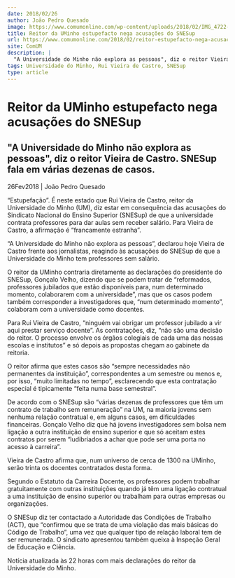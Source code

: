 ```yaml
---
date: 2018/02/26
author: João Pedro Quesado
image: https://www.comumonline.com/wp-content/uploads/2018/02/IMG_4722-1500x1000.jpg
title: Reitor da UMinho estupefacto nega acusações do SNESup
url: https://www.comumonline.com/2018/02/reitor-estupefacto-nega-acusacoes-snesup/
site: ComUM
description: |
  "A Universidade do Minho não explora as pessoas", diz o reitor Vieira de Castro, que está estupefacto. SNESup fala em várias dezenas de casos na academia minhota e apresentou queixa à IGEC.
tags: Universidade do Minho, Rui Vieira de Castro, SNESup
type: article
---
```



# Reitor da UMinho estupefacto nega acusações do SNESup

## "A Universidade do Minho não explora as pessoas", diz o reitor Vieira de Castro. SNESup fala em várias dezenas de casos.

26Fev2018 | João Pedro Quesado

“Estupefação”. É neste estado que Rui Vieira de Castro, reitor da Universidade do Minho (UM), diz estar em consequência das acusações do Sindicato Nacional do Ensino Superior (SNESup) de que a universidade contrata professores para dar aulas sem receber salário. Para Vieira de Castro, a afirmação é “francamente estranha”.

“A Universidade do Minho não explora as pessoas”, declarou hoje Vieira de Castro frente aos jornalistas, reagindo às acusações do SNESup de que a Universidade do Minho tem professores sem salário.

O reitor da UMinho contraria diretamente as declarações do presidente do SNESup, Gonçalo Velho, dizendo que se podem tratar de “reformados, professores jubilados que estão disponíveis para, num determinado momento, colaborarem com a universidade”, mas que os casos podem também corresponder a investigadores que, “num determinado momento”, colaboram com a universidade como docentes.

Para Rui Vieira de Castro, “ninguém vai obrigar um professor jubilado a vir aqui prestar serviço docente”. As contratações, diz, “não são uma decisão do reitor. O processo envolve os órgãos colegiais de cada uma das nossas escolas e institutos” e só depois as propostas chegam ao gabinete da reitoria.

O reitor afirma que estes casos são “sempre necessidades não permanentes da instituição”, correspondentes a um semestre ou menos e, por isso, “muito limitadas no tempo”, esclarecendo que esta contratação especial é tipicamente “feita numa base semestral”.

De acordo com o SNESup são “várias dezenas de professores que têm um contrato de trabalho sem remuneração” na UM, na maioria jovens sem nenhuma relação contratual e, em alguns casos, em dificuldades financeiras. Gonçalo Velho diz que há jovens investigadores sem bolsa nem ligação a outra instituição de ensino superior e que só aceitam estes contratos por serem “ludibriados a achar que pode ser uma porta no acesso à carreira”.

Vieira de Castro afirma que, num universo de cerca de 1300 na UMinho, serão trinta os docentes contratados desta forma.

Segundo o Estatuto da Carreira Docente, os professores podem trabalhar gratuitamente com outras instituições quando já têm uma ligação contratual a uma instituição de ensino superior ou trabalham para outras empresas ou organizações.

O SNESup diz ter contactado a Autoridade das Condições de Trabalho (ACT), que “confirmou que se trata de uma violação das mais básicas do Código de Trabalho”, uma vez que qualquer tipo de relação laboral tem de ser remunerada. O sindicato apresentou também queixa à Inspeção Geral de Educação e Ciência.

Notícia atualizada às 22 horas com mais declarações do reitor da Universidade do Minho.
